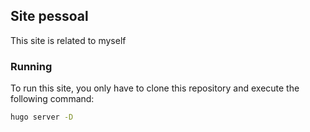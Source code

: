 ## Site pessoal 

This site is related to myself

### Running

To run this site, you only have to clone this repository and execute the following command:

```bash
hugo server -D
``` 

